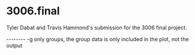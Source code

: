 # 3006.final
Tyler Dabat and Travis Hammond's submission for the 3006 final project.  
 
 
 --------  -g only groups, the group data is only included in the plot, not the output


